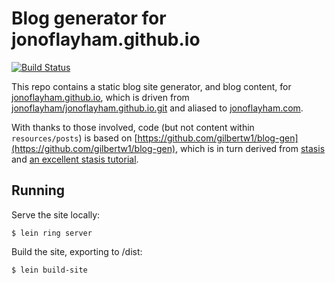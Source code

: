 Blog generator for jonoflayham.github.io
========================================

[![Build Status](https://travis-ci.org/jonoflayham/blog-gen.svg?branch=master)](https://travis-ci.org/jonoflayham/blog-gen)

This repo contains a static blog site generator, and blog content, for [jonoflayham.github.io](http://jonoflayham.github.io), which is driven from [jonoflayham/jonoflayham.github.io.git](https://github.com/jonoflayham/jonoflayham.github.io) and aliased to [jonoflayham.com](http://jonoflayham.com).

With thanks to those involved, code (but not content within `resources/posts`) is based on [https://github.com/gilbertw1/blog-gen](https://github.com/gilbertw1/blog-gen), which is in turn derived from [stasis](https://github.com/magnars/stasis) and [an excellent stasis tutorial](http://cjohansen.no/building-static-sites-in-clojure-with-stasis).

Running
-------

Serve the site locally:

    $ lein ring server

Build the site, exporting to /dist:

    $ lein build-site
